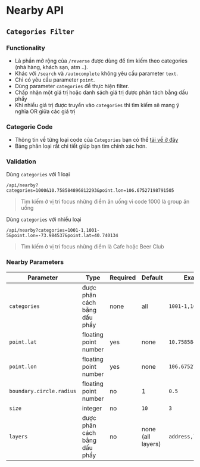 # Nearby API

## `Categories Filter`

### Functionality
- Là phần mở rộng của `/reverse` được dùng để tìm kiếm theo categories (nhà hàng, khách sạn, atm ..).
- Khác với `/search` và `/autocomplete` không yêu cầu parameter `text`.
- Chỉ có yêu cầu parameter `point`.
- Dùng parameter `categories` để thực hiện filter.
- Chấp nhận một giá trị hoặc danh sách giá trị được phân tách bằng dấu phẩy
- Khi nhiều giá trị được truyền vào `categories` thì tìm kiếm sẽ mang ý nghĩa OR giữa các giá trị

### Categorie Code
- Thông tin về từng loại code của `Categories` bạn có thể [tải về ở đây](/poicat/vietmap-poi-category.xlsx?raw=true)
- Bảng phân loại rất chi tiết giúp bạn tìm chính xác hơn.
### Validation

Dùng `categories` với 1 loại

`/api/nearby?categories=1000&10.758584896812293&point.lon=106.67527198791505`

> Tìm kiếm ở vị trí focus những điểm ăn uống vì code 1000 là group ăn uống


Dùng `categories` với nhiều loại

`/api/nearby?categories=1001-1,1001-5&point.lon=-73.984537&point.lat=40.740134`

> Tìm kiếm ở vị trí focus những điểm là Cafe hoặc Beer Club

### Nearby Parameters
Parameter | Type | Required | Default | Example
--- | --- | --- | --- | ---
`categories` | được phân cách bằng dấu phẩy | none | all | `1001-1,1001-5`
`point.lat` | floating point number | yes | none | `10.758584896812293`
`point.lon` | floating point number | yes | none | `106.67527198791505`
`boundary.circle.radius` | floating point number | no | 1 | `0.5`
`size` | integer | no | `10` | `3`
`layers` | được phân cách bằng dấu phẩy | no | none (all layers) | `address,locality`

